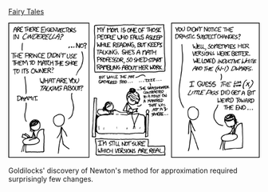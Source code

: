 [Fairy Tales](https://xkcd.com/872)

![Fairy Tales](./random_comic.png)

Goldilocks' discovery of Newton's method for approximation required surprisingly few changes.

